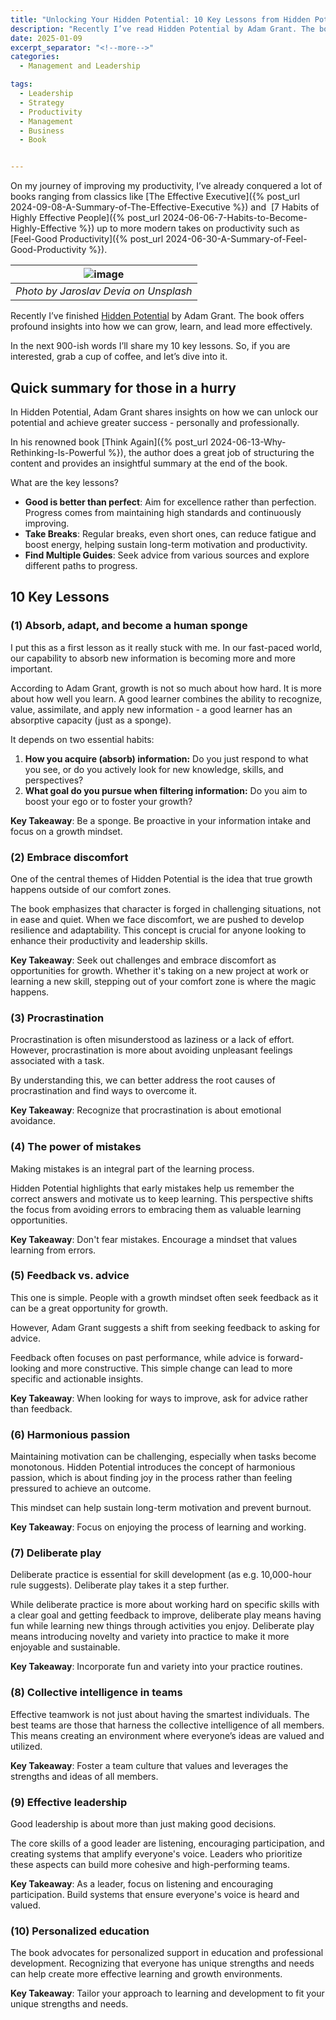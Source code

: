 ```yaml
---
title: "Unlocking Your Hidden Potential: 10 Key Lessons from Hidden Potential "
description: "Recently I’ve read Hidden Potential by Adam Grant. The book offers profound insights into how we can grow, learn, and lead more effectively. In this article I summarize my key lessons from the book."
date: 2025-01-09
excerpt_separator: "<!--more-->"
categories:
  - Management and Leadership

tags:
  - Leadership
  - Strategy
  - Productivity
  - Management
  - Business
  - Book


---
```


On my journey of improving my productivity, I’ve already conquered a lot of books ranging from classics like [The Effective Executive]({% post_url 2024-09-08-A-Summary-of-The-Effective-Executive %}) and  [7 Habits of Highly Effective People]({% post_url 2024-06-06-7-Habits-to-Become-Highly-Effective %}) up to more modern takes on productivity such as [Feel-Good Productivity]({% post_url 2024-06-30-A-Summary-of-Feel-Good-Productivity %}).

| ![image](/assets/images/jaroslav-devia-hidden-unsplash.jpg) |
|:--:|
| *Photo by Jaroslav Devia on Unsplash* |

Recently I’ve finished [Hidden Potential](https://www.google.com/search?q=Hidden+Potential) by Adam Grant. The book offers profound insights into how we can grow, learn, and lead more effectively.

In the next 900-ish words I’ll share my 10 key lessons. So, if you are interested, grab a cup of coffee, and let’s dive into it.

## Quick summary for those in a hurry

In Hidden Potential, Adam Grant shares insights on how we can unlock our potential and achieve greater success - personally and professionally.

In his renowned book [Think Again]({% post_url 2024-06-13-Why-Rethinking-Is-Powerful %}), the author does a great job of structuring the content and provides an insightful summary at the end of the book.

What are the key lessons?

- **Good is better than perfect**: Aim for excellence rather than perfection. Progress comes from maintaining high standards and continuously improving.
- **Take Breaks**: Regular breaks, even short ones, can reduce fatigue and boost energy, helping sustain long-term motivation and productivity.
- **Find Multiple Guides**: Seek advice from various sources and explore different paths to progress.

## 10 Key Lessons

### (1) **Absorb, adapt, and become a human sponge**

I put this as a first lesson as it really stuck with me. In our fast-paced world, our capability to absorb new information is becoming more and more important.

According to Adam Grant, growth is not so much about how hard. It is more about how well you learn. A good learner combines the ability to recognize, value, assimilate, and apply new information - a good learner has an absorptive capacity (just as a sponge).

It depends on two essential habits:

1. **How you acquire (absorb) information:** Do you just respond to what you see, or do you actively look for new knowledge, skills, and perspectives?
2. **What goal do you pursue when filtering information:** Do you aim to boost your ego or to foster your growth?

**Key Takeaway**: Be a sponge. Be proactive in your information intake and focus on a growth mindset.

### (2) Embrace discomfort

One of the central themes of Hidden Potential is the idea that true growth happens outside of our comfort zones.

The book emphasizes that character is forged in challenging situations, not in ease and quiet. When we face discomfort, we are pushed to develop resilience and adaptability. This concept is crucial for anyone looking to enhance their productivity and leadership skills.

**Key Takeaway**: Seek out challenges and embrace discomfort as opportunities for growth. Whether it's taking on a new project at work or learning a new skill, stepping out of your comfort zone is where the magic happens.

### (3) Procrastination

Procrastination is often misunderstood as laziness or a lack of effort. However, procrastination is more about avoiding unpleasant feelings associated with a task.

By understanding this, we can better address the root causes of procrastination and find ways to overcome it.

**Key Takeaway**: Recognize that procrastination is about emotional avoidance.

### (4) The power of mistakes

Making mistakes is an integral part of the learning process.

Hidden Potential highlights that early mistakes help us remember the correct answers and motivate us to keep learning. This perspective shifts the focus from avoiding errors to embracing them as valuable learning opportunities.

**Key Takeaway**: Don't fear mistakes. Encourage a mindset that values learning from errors.

### (5) Feedback vs. advice

This one is simple. People with a growth mindset often seek feedback as it can be a great opportunity for growth.

However, Adam Grant suggests a shift from seeking feedback to asking for advice.

Feedback often focuses on past performance, while advice is forward-looking and more constructive. This simple change can lead to more specific and actionable insights.

**Key Takeaway**: When looking for ways to improve, ask for advice rather than feedback.

### (6) Harmonious passion

Maintaining motivation can be challenging, especially when tasks become monotonous. Hidden Potential introduces the concept of harmonious passion, which is about finding joy in the process rather than feeling pressured to achieve an outcome.

This mindset can help sustain long-term motivation and prevent burnout.

**Key Takeaway**: Focus on enjoying the process of learning and working.

### (7) Deliberate play

Deliberate practice is essential for skill development (as e.g. 10,000-hour rule suggests). Deliberate play takes it a step further.

While deliberate practice is more about working hard on specific skills with a clear goal and getting feedback to improve, deliberate play means having fun while learning new things through activities you enjoy. Deliberate play means introducing novelty and variety into practice to make it more enjoyable and sustainable.

**Key Takeaway**: Incorporate fun and variety into your practice routines.

### (8) Collective intelligence in teams

Effective teamwork is not just about having the smartest individuals. The best teams are those that harness the collective intelligence of all members. This means creating an environment where everyone’s ideas are valued and utilized.

**Key Takeaway**: Foster a team culture that values and leverages the strengths and ideas of all members.

### (9) Effective leadership

Good leadership is about more than just making good decisions.

The core skills of a good leader are listening, encouraging participation, and creating systems that amplify everyone's voice. Leaders who prioritize these aspects can build more cohesive and high-performing teams.

**Key Takeaway**: As a leader, focus on listening and encouraging participation. Build systems that ensure everyone's voice is heard and valued.

### (10) Personalized education

The book advocates for personalized support in education and professional development. Recognizing that everyone has unique strengths and needs can help create more effective learning and growth environments.

**Key Takeaway**: Tailor your approach to learning and development to fit your unique strengths and needs.